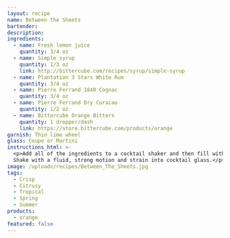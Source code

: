 ```yaml
---
layout: recipe
name: Between the Sheets
bartender:
description:
ingredients:
  - name: Fresh lemon juice
    quantity: 3/4 oz
  - name: Simple syrup
    quantity: 1/3 oz
    link: http://bittercube.com/recipes/syrup/simple-syrup
  - name: Plantation 3 Stars White Rum
    quantity: 3/4 oz
  - name: Pierre Ferrand 1840 Cognac
    quantity: 3/4 oz
  - name: Pierre Ferrand Dry Curacao
    quantity: 1/2 oz
  - name: Bittercube Orange Bitters
    quantity: 1 dropper/dash
    link: https://store.bittercube.com/products/orange
garnish: Thin lime wheel
glass: Coupe or Martini
instructions_html: >-
  <p>Add all of the ingredients to a cocktail shaker and then fill with ice.
  Shake with a fluid, strong motion and strain into cocktail glass.</p>
image: /uploads/recipes/Between_The_Sheets.jpg
tags:
  - Crisp
  - Citrusy
  - Tropical
  - Spring
  - Summer
products:
  - orange
featured: false
---
```



